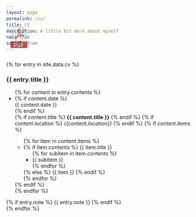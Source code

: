 ```yaml
---
layout: page
permalink: /cv/
title: CV
description: A little bit more about myself
nav: true
social: true
---
```


<div class="row" style="margin-top:-6.5em; margin-bottom:2em; padding: 5px">
	<a class="ml-auto mr-2" href="/assets/pdf/cv.pdf" target="_blank">
	  <img height="60px" src="/assets/img/pdf_icon.svg" alt="CV pdf">
	</a>
</div>

<div class="cv">
  {% for entry in site.data.cv %}
    <div class="card mt-3 p-3">
      <h3 class="card-title">{{ entry.title }}</h3>
  		<div class="card-text font-weight-light">
  		  <ul class="list-group list-group-flush">
          {% for content in entry.contents %}
            <li class="list-group-item" style="border:none">
              <div class="row">
                {% if content.date %}
                  <div class="col-sm-2 mt-3 mt-md-0">
                      {{ content.date }}
                  </div>
                {% endif %}
                <div class="col-sm-10 mt-3 mt-md-0">
                  {% if content.title %}
                    <b>{{ content.title }}</b>
                  {% endif %}
                  {% if content.location %}
                    <i>{{content.location}}</i>
                  {% endif %}
                  {% if content.items %}
                    <ul class="items">
                      {% for item in content.items %}
                        <li>
                          {% if item.contents %}
                            <span class="item-title">{{ item.title }}</span>
                            <ul class="subitems">
                              {% for subitem in item.contents %}
                                <li><span class="subitem">{{ subitem }}</span></li>
                              {% endfor %}
                            </ul>
                          {% else %}
                            <span class="item">{{ item }}</span>
                          {% endif %}
                        </li>
                      {% endfor %}
                    </ul>
                  {% endif %}
                </div>
              </div>
            </li>
          {% endfor %}
        </ul>
        {% if entry.note %}
          {{ entry.note }}
        {% endif %}
  		</div>
    </div>
  {% endfor %}
</div>
